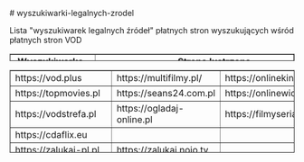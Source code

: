 <p># wyszukiwarki-legalnych-zrodel</p>

<p>Lista &quot;wyszukiwarek legalnych źr&oacute;deł&quot; płatnych stron wyszukujących wśr&oacute;d płatnych stron VOD</p>

<table border="1" style="border-collapse:collapse;height:13px;width:100%;">
	<tbody>
		<tr>
			<td style="width: 21.1799%;"><strong>&nbsp;Wyszukiwarka</strong></td>
			<td style="width: 62.6278%;"><strong>&nbsp;&nbsp;&nbsp;&nbsp;&nbsp;&nbsp;&nbsp;&nbsp;&nbsp;&nbsp;&nbsp;&nbsp;&nbsp;&nbsp;&nbsp;&nbsp;&nbsp;&nbsp;&nbsp;&nbsp;&nbsp;&nbsp;&nbsp;&nbsp;&nbsp;&nbsp;&nbsp;&nbsp;&nbsp;&nbsp;&nbsp; Strona lustrzana</strong></td>
		</tr>
	</tbody>
</table>

<table border="1" style="border-collapse: collapse; width: 100%; height: 147px;">
	<tbody>
		<tr style="height: 18px;">
			<td style="width: 20%; height: 18px;">https://vod.plus</td>
			<td style="width: 20%; height: 18px;">https://multifilmy.pl/</td>
			<td style="width: 20%; height: 18px;">https://onlinekino.pl</td>
			<td style="width: 20%; height: 18px;">https://ezalukaj.pl/</td>
		</tr>
		<tr style="height: 18px;">
			<td style="width: 20%; height: 18px;">https://topmovies.pl</td>
			<td style="width: 20%; height: 18px;">https://seans24.com.pl</td>
			<td style="width: 20%; height: 18px;">https://onlinewideo.pl</td>
			<td style="width: 20%; height: 18px;">&nbsp;</td>
		</tr>
		<tr style="height: 18px;">
			<td style="width: 20%; height: 18px;">https://vodstrefa.pl</td>
			<td style="width: 20%; height: 18px;">https://ogladaj-online.pl</td>
			<td style="width: 20%; height: 18px;">https://filmyseriale.pl</td>
			<td style="width: 20%; height: 18px;">&nbsp;</td>
		</tr>
		<tr style="height: 18px;">
			<td style="width: 20%; height: 21px;">https://cdaflix.eu</td>
			<td style="width: 20%; height: 21px;">&nbsp;</td>
			<td style="width: 20%; height: 21px;">&nbsp;</td>
			<td style="width: 20%; height: 21px;">&nbsp;</td>
		</tr>
		<tr style="height: 18px;">
			<td style="width: 20%; height: 18px;">https://zalukaj-pl.pl</td>
			<td style="width: 20%; height: 18px;">https://zalukaj.nojo.tv</td>
			<td style="width: 20%; height: 18px;">&nbsp;</td>
			<td style="width: 20%; height: 18px;">&nbsp;</td>
		</tr>
		<tr style="height: 18px;">
			<td style="width: 20%; height: 18px;">https://filmy-seriale-tv.pl/</td>
			<td style="width: 20%; height: 18px;">&nbsp;</td>
			<td style="width: 20%; height: 18px;">&nbsp;</td>
			<td style="width: 20%; height: 18px;">&nbsp;</td>
		</tr>
		<tr style="height: 18px;">
			<td style="width: 20%; height: 18px;">https://i-cda.pl/</td>
			<td style="width: 20%; height: 18px;">&nbsp;</td>
			<td style="width: 20%; height: 18px;">&nbsp;</td>
			<td style="width: 20%; height: 18px;">&nbsp;</td>
		</tr>
		<tr style="height: 18px;">
			<td style="width: 20%; height: 18px;">https://kinomaniak.cc</td>
			<td style="width: 20%; height: 18px;">https://seriale.best</td>
			<td style="width: 20%; height: 18px;">&nbsp;</td>
			<td style="width: 20%; height: 18px;">&nbsp;</td>
		</tr>
	</tbody>
</table>
